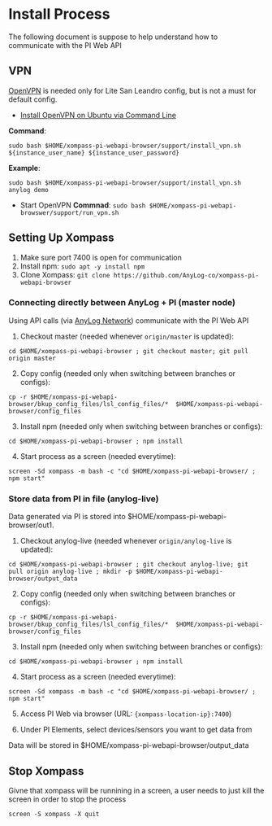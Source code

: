 # Install Process 
The following document is suppose to help understand how to communicate with the PI Web API

## VPN 
[OpenVPN](https://www.ovpn.com/en/guides/) is needed only for Lite San Leandro config, but is not a must for default config.

* [Install OpenVPN on Ubuntu via Command Line](https://www.ovpn.com/en/guides/ubuntu-cli)

**Command**: 

`sudo bash $HOME/xompass-pi-webapi-browser/support/install_vpn.sh ${instance_user_name} ${instance_user_password}` 

**Example**: 

`sudo bash $HOME/xompass-pi-webapi-browser/support/install_vpn.sh anylog demo` 

* Start OpenVPN 
**Commnad**: `sudo bash $HOME/xompass-pi-webapi-browswer/support/run_vpn.sh`

## Setting Up Xompass 
1. Make sure port 7400 is open for communication 
2. Install npm: `sudo apt -y install npm`
3. Clone Xompass: `git clone https://github.com/AnyLog-co/xompass-pi-webapi-browser` 

### Connecting directly between AnyLog + PI (master node) 
Using API calls (via [AnyLog Network](https://github.com/AnyLog-co/AnyLog-Network)) communicate with the PI Web API  
1. Checkout master (needed whenever `origin/master` is updated): 

`cd $HOME/xompass-pi-webapi-browser ; git checkout master; git pull origin master`


2. Copy config (needed only when switching between branches or configs): 

`cp -r $HOME/xompass-pi-webapi-browser/bkup_config_files/lsl_config_files/*  $HOME/xompass-pi-webapi-browser/config_files`

3. Install npm (needed only when switching between branches or configs): 

`cd $HOME/xompass-pi-webapi-browser ; npm install` 

4. Start process as a screen (needed everytime): 

`screen -Sd xompass -m bash -c "cd $HOME/xompass-pi-webapi-browser/ ; npm start"`

### Store data from PI in file (anylog-live) 
Data generated via PI is stored into $HOME/xompass-pi-webapi-browser/out1. 
1. Checkout anylog-live (needed whenever `origin/anylog-live` is updated): 

`cd $HOME/xompass-pi-webapi-browser ; git checkout anylog-live; git pull origin anylog-live ; mkdir -p $HOME/xompass-pi-webapi-browser/output_data` 

2. Copy config (needed only when switching between branches or configs): 

`cp -r $HOME/xompass-pi-webapi-browser/bkup_config_files/lsl_config_files/*  $HOME/xompass-pi-webapi-browser/config_files`

3. Install npm (needed only when switching between branches or configs): 

`cd $HOME/xompass-pi-webapi-browser ; npm install`

4. Start process as a screen (needed everytime): 

`screen -Sd xompass -m bash -c "cd $HOME/xompass-pi-webapi-browser/ ; npm start"`

5. Access PI Web via browser (URL: `{xompass-location-ip}:7400`) 

6. Under PI Elements, select devices/sensors you want to get data from 

Data will be stored in $HOME/xompass-pi-webapi-browser/output_data

## Stop Xompass 
Givne that xompass will be runnining in a screen, a user needs to just kill the screen in order to stop the process 

`screen -S xompass -X quit` 
 



